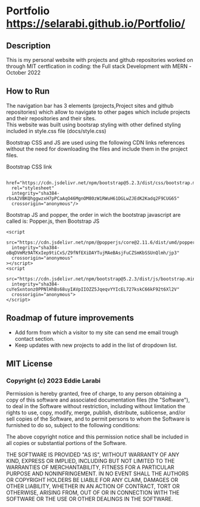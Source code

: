<!-- @format -->

# Portfolio  https://selarabi.github.io/Portfolio/

## Description ##
  <p>
  This is my personal website with projects and github repositories  worked on through MIT certfication in coding: the Full stack Development with MERN -October 2022 
  </p>

## How to Run ##
<p>
The navigation bar has 3 elements (projects,Project sites and github repositories) which allow to navigate to other pages which include projects and their repositories and their sites.<br>
This website was built using bootsrap styling with other defined styling included in style.css file (docs/style.css)
</p>
Bootstrap CSS and JS are used using the following CDN links references without the need for downloading the files and include them in the project files. 
<p>
Bootstrap CSS link 
      
      href="https://cdn.jsdelivr.net/npm/bootstrap@5.2.3/dist/css/bootstrap.min.css"
      rel="stylesheet"
      integrity="sha384-rbsA2VBKQhggwzxH7pPCaAqO46MgnOM80zW1RWuH61DGLwZJEdK2Kadq2F9CUG65"
      crossorigin="anonymous"/>
   
      
<p/>
<p>
  Bootstrap JS and popper, the order in wich the bootstrap javascript are called is:  Popper.js, then Bootstrap JS
  
    <script
      src="https://cdn.jsdelivr.net/npm/@popperjs/core@2.11.6/dist/umd/popper.min.js"
      integrity="sha384-oBqDVmMz9ATKxIep9tiCxS/Z9fNfEXiDAYTujMAeBAsjFuCZSmKbSSUnQlmh/jp3"
      crossorigin="anonymous"
    ></script>
    <script
      src="https://cdn.jsdelivr.net/npm/bootstrap@5.2.3/dist/js/bootstrap.min.js"
      integrity="sha384-cuYeSxntonz0PPNlHhBs68uyIAVpIIOZZ5JqeqvYYIcEL727kskC66kF92t6Xl2V"
      crossorigin="anonymous">
    </script>
  
  </p>

## Roadmap of future improvements ##

- Add form from which a visitor to my site can send me email trough contact section.
- Keep updates with new projects to add in the list of dropdown list.
  

## MIT License ##

### Copyright (c) 2023 Eddie Larabi ###
<p>
Permission is hereby granted, free of charge, to any person obtaining a copy
of this software and associated documentation files (the "Software"), to deal
in the Software without restriction, including without limitation the rights
to use, copy, modify, merge, publish, distribute, sublicense, and/or sell
copies of the Software, and to permit persons to whom the Software is
furnished to do so, subject to the following conditions:

The above copyright notice and this permission notice shall be included in all
copies or substantial portions of the Software.

THE SOFTWARE IS PROVIDED "AS IS", WITHOUT WARRANTY OF ANY KIND, EXPRESS OR
IMPLIED, INCLUDING BUT NOT LIMITED TO THE WARRANTIES OF MERCHANTABILITY,
FITNESS FOR A PARTICULAR PURPOSE AND NONINFRINGEMENT. IN NO EVENT SHALL THE
AUTHORS OR COPYRIGHT HOLDERS BE LIABLE FOR ANY CLAIM, DAMAGES OR OTHER
LIABILITY, WHETHER IN AN ACTION OF CONTRACT, TORT OR OTHERWISE, ARISING FROM,
OUT OF OR IN CONNECTION WITH THE SOFTWARE OR THE USE OR OTHER DEALINGS IN THE
SOFTWARE.

</p>
